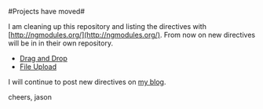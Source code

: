 #Projects have moved#

I am cleaning up this repository and listing the directives with [http://ngmodules.org/](http://ngmodules.org/).   From now on new directives will be in in their own repository.

+ [Drag and Drop](http://github.com/logicbomb/lvldragdrop)
+ [File Upload](https://github.com/logicbomb/lvlfileupload)

I will continue to post new directives on [my blog](http://jasonturim.wordpress.com).

cheers,
jason



